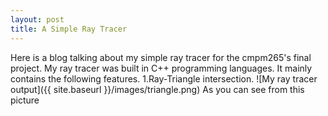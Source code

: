 ```yaml
---
layout: post
title: A Simple Ray Tracer
---
```


Here is a blog talking about my simple ray tracer for the cmpm265's final project. My ray tracer was built in C++ programming languages. It mainly contains the following features. 
1.Ray-Triangle intersection.
  ![My ray tracer output]({{ site.baseurl }}/images/triangle.png)
  As you can see from this picture
